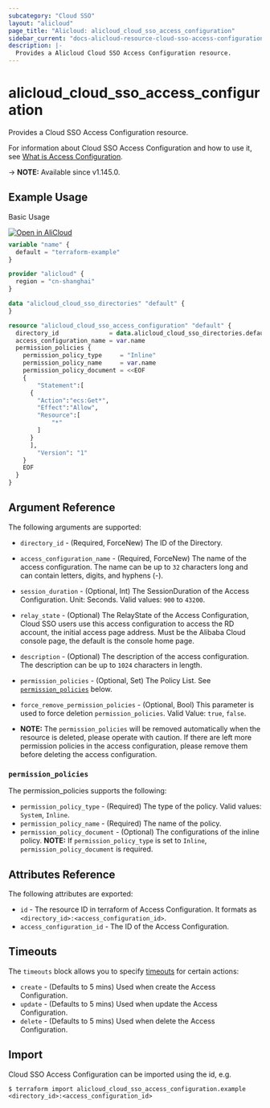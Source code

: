 ```yaml
---
subcategory: "Cloud SSO"
layout: "alicloud"
page_title: "Alicloud: alicloud_cloud_sso_access_configuration"
sidebar_current: "docs-alicloud-resource-cloud-sso-access-configuration"
description: |-
  Provides a Alicloud Cloud SSO Access Configuration resource.
---
```


# alicloud_cloud_sso_access_configuration

Provides a Cloud SSO Access Configuration resource.

For information about Cloud SSO Access Configuration and how to use it, see [What is Access Configuration](https://www.alibabacloud.com/help/en/cloudsso/latest/api-cloudsso-2021-05-15-createaccessconfiguration).

-> **NOTE:** Available since v1.145.0.

## Example Usage

Basic Usage

<div style="display: block;margin-bottom: 40px;"><div class="oics-button" style="float: right;position: absolute;margin-bottom: 10px;">
  <a href="https://api.aliyun.com/api-tools/terraform?resource=alicloud_cloud_sso_access_configuration&exampleId=2b1babd0-0321-8746-6959-5cb65fd1515e7aa117e2&activeTab=example&spm=docs.r.cloud_sso_access_configuration.0.2b1babd003&intl_lang=EN_US" target="_blank">
    <img alt="Open in AliCloud" src="https://img.alicdn.com/imgextra/i1/O1CN01hjjqXv1uYUlY56FyX_!!6000000006049-55-tps-254-36.svg" style="max-height: 44px; max-width: 100%;">
  </a>
</div></div>

```terraform
variable "name" {
  default = "terraform-example"
}

provider "alicloud" {
  region = "cn-shanghai"
}

data "alicloud_cloud_sso_directories" "default" {
}

resource "alicloud_cloud_sso_access_configuration" "default" {
  directory_id              = data.alicloud_cloud_sso_directories.default.directories.0.id
  access_configuration_name = var.name
  permission_policies {
    permission_policy_type     = "Inline"
    permission_policy_name     = var.name
    permission_policy_document = <<EOF
    {
        "Statement":[
      {
        "Action":"ecs:Get*",
        "Effect":"Allow",
        "Resource":[
            "*"
        ]
      }
      ],
        "Version": "1"
    }
    EOF
  }
}
```

## Argument Reference

The following arguments are supported:

* `directory_id` - (Required, ForceNew) The ID of the Directory.
* `access_configuration_name` - (Required, ForceNew) The name of the access configuration. The name can be up to `32` characters long and can contain letters, digits, and hyphens (-).
* `session_duration` - (Optional, Int) The SessionDuration of the Access Configuration. Unit: Seconds. Valid values: `900` to `43200`.
* `relay_state` - (Optional) The RelayState of the Access Configuration, Cloud SSO users use this access configuration to access the RD account, the initial access page address. Must be the Alibaba Cloud console page, the default is the console home page.
* `description` - (Optional) The description of the access configuration. The description can be up to `1024` characters in length.
* `permission_policies` - (Optional, Set) The Policy List. See [`permission_policies`](#permission_policies) below.
* `force_remove_permission_policies` - (Optional, Bool) This parameter is used to force deletion `permission_policies`. Valid Value: `true`, `false`.

* **NOTE:** The `permission_policies` will be removed automatically when the resource is deleted, please operate with caution. If there are left more permission policies in the access configuration, please remove them before deleting the access configuration.

### `permission_policies`

The permission_policies supports the following: 

* `permission_policy_type` - (Required) The type of the policy. Valid values: `System`, `Inline`.
* `permission_policy_name` - (Required) The name of the policy.
* `permission_policy_document` - (Optional) The configurations of the inline policy. **NOTE:** If `permission_policy_type` is set to `Inline`, `permission_policy_document` is required.

## Attributes Reference

The following attributes are exported:

* `id` - The resource ID in terraform of Access Configuration. It formats as `<directory_id>:<access_configuration_id>`.
* `access_configuration_id` - The ID of the Access Configuration.

## Timeouts

The `timeouts` block allows you to specify [timeouts](https://www.terraform.io/docs/configuration-0-11/resources.html#timeouts) for certain actions:

* `create` - (Defaults to 5 mins) Used when create the Access Configuration.
* `update` - (Defaults to 5 mins) Used when update the Access Configuration.
* `delete` - (Defaults to 5 mins) Used when delete the Access Configuration.


## Import

Cloud SSO Access Configuration can be imported using the id, e.g.

```shell
$ terraform import alicloud_cloud_sso_access_configuration.example <directory_id>:<access_configuration_id>
```
